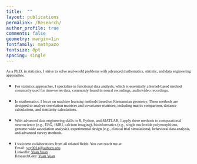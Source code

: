 ```yaml
---
title:  ""
layout: publications
permalink: /Research/
author_profile: true
comments: false
geometry: margin=1in
fontfamily: mathpazo
fontsize: 8pt
spacing: single
---
```


<span style="font-family:Times New Roman; font-size:0.75em;"> As a Ph.D. in statistics, I strive to solve real-world problems with advanced mathematics, statistic, and data engineering approaches. </span>

- <span style="font-family:Times New Roman; font-size:0.75em;"> For statistics approaches, I specialize in functional data analysis, which is essentially a kernel-based method commonly used for time-series data, commonly found in neural recordings, audio/video recordings. </span>

- <span style="font-family:Times New Roman; font-size:0.75em;"> In mathematics, I focus on machine learning methods based on Riemannian geometry. These methods are designed to analyze correlation matrices and covariance matrices; including matrix comparison, distance calculations, and similarity calculations.</span>

- <span style="font-family:Times New Roman; font-size:0.75em;"> With advanced data engineering skills in R, Python, and MATLAB, I apply these methods to computational neuroscience (e.g., EEG, fMRI, calcium imaging), bioinformatics (e.g., single nucleotide polymorphisms, genome-wide association analysis), experimental design (e.g., clinical trial simulations), behavioral data analysis, and advanced survey methods. </span>

- <span style="font-family:Times New Roman; font-size:0.75em;"> I welcome collaborations from all related fields. You can reach me at:<br>
Email: <a href="mailto:yzy0014@auburn.edu">yzy0014@auburn.edu</a><br>
LinkedIn: <a href="https://www.linkedin.com/in/yuan-yuan-13b80652/">Yuan Yuan</a><br>
ResearchGate: <a href="https://www.researchgate.net/profile/Yuan_Yuan20?ev=hdr_xprf">Yuan Yuan</a>
</span>
